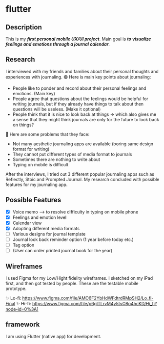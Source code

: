 # flutter

## Description
This is my ***first personal mobile UX/UI project***. Main goal is ***to visualize feelings and emotions through a journal calendar***.

## Research
I interviewed with my friends and families about their personal thoughts and experiences with journaling.
🟢 Here is main key points about journaling:
- People like to ponder and record about their personal feelings and emotions. (Main key) 
- People agree that questions about the feelings would be helpful for writing journals, but if they already have things to talk about then questions will be useless. (Make it optional) 
- People think that it is nice to look back at things → which also gives me a sense that they might think journals are only for the future to look back on things?

🔴 Here are some problems that they face:
- Not many aesthetic journaling apps are available (boring same design format for writing)
- They cannot put different types of media format to journals
- Sometimes there are nothing to write about
- Typing on mobile is difficult

After the interviews, I tried out 3 different popular journaling apps such as Reflectly, Stoic and Prompted Journal.
My research concluded with possible features for my journaling app.

## Possible Features
- [x] Voice memo --> to resolve difficulty in typing on mobile phone
- [x] Feelings and emotion level
- [x] Calendar view
- [x] Adopting different media formats
- [ ] Various designs for journal template
- [ ] Journal look back reminder option (1 year before today etc.)
- [ ] Tag option
- [ ] (User can order printed journal book for the year)

## Wireframes
I used Figma for my Low/Hight fidelity wireframes. I sketched on my iPad first, and then got tested by people.
These are the testable mobile prototype.

✨ Lo-fi: https://www.figma.com/file/AMO6F2YbHdWFdtrdRMpSH2/Lo_fi-Final
✨ Hi-fi: https://www.figma.com/file/p6glTLrvM4y5tvO8o4hcKD/Hi_fi?node-id=0%3A1

## framework
I am using Flutter (native app) for development.
